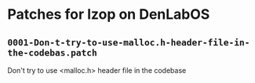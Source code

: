 # Patches for lzop on DenLabOS

## `0001-Don-t-try-to-use-malloc.h-header-file-in-the-codebas.patch`

Don't try to use <malloc.h> header file in the codebase


